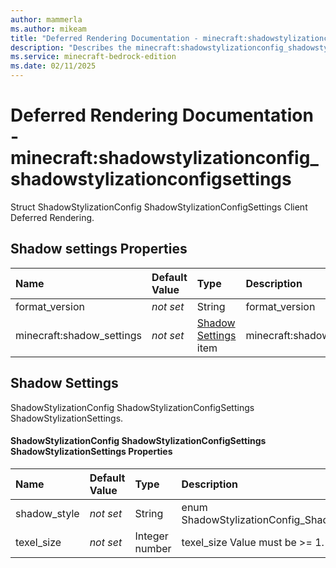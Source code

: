 ```yaml
---
author: mammerla
ms.author: mikeam
title: "Deferred Rendering Documentation - minecraft:shadowstylizationconfig_shadowstylizationconfigsettings"
description: "Describes the minecraft:shadowstylizationconfig_shadowstylizationconfigsettings deferred rendering"
ms.service: minecraft-bedrock-edition
ms.date: 02/11/2025 
---
```


# Deferred Rendering Documentation - minecraft:shadowstylizationconfig_shadowstylizationconfigsettings

Struct ShadowStylizationConfig ShadowStylizationConfigSettings Client Deferred Rendering.


## Shadow settings Properties

|Name       |Default Value |Type |Description |Example Values |
|:----------|:-------------|:----|:-----------|:------------- |
| format_version | *not set* | String | format_version |  | 
| minecraft:shadow_settings | *not set* | [Shadow Settings](#shadow-settings) item | minecraft:shadow_settings |  | 

## Shadow Settings
ShadowStylizationConfig ShadowStylizationConfigSettings ShadowStylizationSettings.


#### ShadowStylizationConfig ShadowStylizationConfigSettings ShadowStylizationSettings Properties

|Name       |Default Value |Type |Description |Example Values |
|:----------|:-------------|:----|:-----------|:------------- |
| shadow_style | *not set* | String | enum ShadowStylizationConfig_ShadowStylizationConfigSettings_ShadowStylizationSettings_ShadowStyle |  | 
| texel_size | *not set* | Integer number | texel_size Value must be >= 1. Value must be <= 1024. |  | 